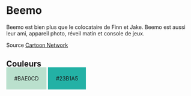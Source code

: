 # Beemo

Beemo est bien plus que le colocataire de Finn et Jake. Beemo est aussi leur
ami, appareil photo, réveil matin et console de jeux.

Source [Cartoon Network](https://en.wikipedia.org/wiki/Cartoon_Network)

## Couleurs
 
<span style="background-color:#BAE0CD; padding:1.5em">#BAE0CD</span>
<span style="background-color:#23B1A5; padding:1.5em">#23B1A5</span>
